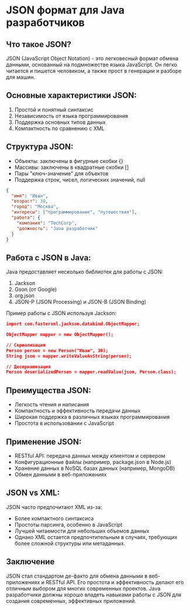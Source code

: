 # JSON формат для Java разработчиков

## Что такое JSON?

JSON (JavaScript Object Notation) - это легковесный формат обмена данными, основанный на подмножестве языка JavaScript. Он легко читается и пишется человеком, а также прост в генерации и разборе для машин.

## Основные характеристики JSON:

1. Простой и понятный синтаксис
2. Независимость от языка программирования
3. Поддержка основных типов данных
4. Компактность по сравнению с XML

## Структура JSON:

- Объекты: заключены в фигурные скобки {}
- Массивы: заключены в квадратные скобки []
- Пары "ключ-значение" для объектов
- Поддержка строк, чисел, логических значений, null

```json
{
  "имя": "Иван",
  "возраст": 30,
  "город": "Москва",
  "интересы": ["программирование", "путешествия"],
  "работа": {
    "компания": "TechCorp",
    "должность": "Java разработчик"
  }
}
```

## Работа с JSON в Java:

Java предоставляет несколько библиотек для работы с JSON:

1. Jackson
2. Gson (от Google)
3. org.json
4. JSON-P (JSON Processing) и JSON-B (JSON Binding)

Пример работы с JSON используя Jackson:

```json
import com.fasterxml.jackson.databind.ObjectMapper;

ObjectMapper mapper = new ObjectMapper();

// Сериализация
Person person = new Person("Иван", 30);
String json = mapper.writeValueAsString(person);

// Десериализация
Person deserializedPerson = mapper.readValue(json, Person.class);
```

## Преимущества JSON:

- Легкость чтения и написания
- Компактность и эффективность передачи данных
- Широкая поддержка в различных языках программирования
- Простота в использовании с JavaScript

## Применение JSON:

- RESTful API: передача данных между клиентом и сервером
- Конфигурационные файлы (например, package.json в Node.js)
- Хранение данных в NoSQL базах данных (например, MongoDB)
- Обмен данными в веб-приложениях

## JSON vs XML:

JSON часто предпочитают XML из-за:

- Более компактного синтаксиса
- Простоты парсинга, особенно в JavaScript
- Лучшей читаемости для небольших объемов данных
- Однако XML остается предпочтительным в случаях, требующих более сложной структуры или метаданных.

## Заключение

JSON стал стандартом де-факто для обмена данными в веб-приложениях и RESTful API. Его простота и эффективность делают его отличным выбором для многих современных проектов. Java разработчики должны хорошо владеть навыками работы с JSON для создания современных, эффективных приложений.
